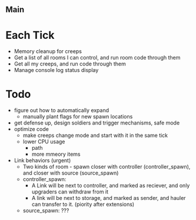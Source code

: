 ## Main 

# Each Tick
- Memory cleanup for creeps
- Get a list of all rooms I can control, and run room code through them
- Get all my creeps, and run code through them
- Manage console log status display

# Todo
- figure out how to automatically expand
    - manually plant flags for new spawn locations
- get defense up, design soldiers and trigger mechanisms, safe mode
- optimize code
    - make creeps change mode and start with it in the same tick
    - lower CPU usage
        - path
        - more mmeory items
- Link behaviors (urgent)
    - Two kinds of room - spawn closer with controller (controller_spawn), and closer with source (source_spawn)
    - controller_spawn:
        - A Link will be next to controller, and marked as reciever, and only upgraders can withdraw from it
        - A link will be next to storage, and marked as sender, and hauler can transfer to it. (piority after extensions)
    - source_spawn: ???



